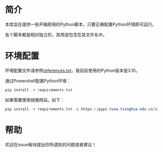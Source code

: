 # 简介

本库旨在提供一些开箱即用的Python脚本，只要正确配置Python环境即可运行。

各个脚本都是相对独立的，其用途包含在其文件名中。

# 环境配置

环境配置文件请参照[references.txt]()，我目前使用的Python版本是3.10。

通过Powershell配置Python环境：

```powershell
pip install -r requirements.txt
```

如果需要使用镜像网站，如下：

```powershell
pip install -r requirements.txt -i https://pypi.tuna.tsinghua.edu.cn/simple
```

# 帮助

欢迎在issue板块提出你所遇到的问题或者建议！